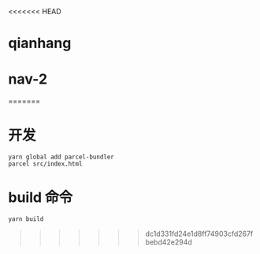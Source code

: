 <<<<<<< HEAD
# qianhang
# nav-2
=======
# 开发
```
yarn global add parcel-bundler
parcel src/index.html
```
# build 命令
```
yarn build
```
>>>>>>> dc1d331fd24e1d8ff74903cfd267fbebd42e294d
